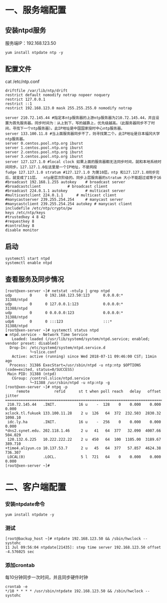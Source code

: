 ﻿# 一、服务端配置## 安装ntpd服务服务端IP：192.168.123.50```yum install ntpdate ntp -y```## 配置文件cat /etc/ntp.conf ```driftfile /var/lib/ntp/driftrestrict default nomodify notrap nopeer noqueryrestrict 127.0.0.1 restrict ::1restrict 192.168.123.0 mask 255.255.255.0 nomodify notrapserver 210.72.145.44 #指定本ntp服务器的上游ntp服务器为210.72.145.44，并且设置为首先服务器。同步时间为：从上到下，写的越靠上，优先级越高。（此服务器同步不了时间，寻找下一个ntp服务器）。此IP地址是中国国家授时中心ntp服务器。server 133.100.11.8 #当上面服务器同步不了，则寻找第二个。此IP地址是日本福冈大学ntp服务器。server 0.centos.pool.ntp.org iburstserver 1.centos.pool.ntp.org iburstserver 2.centos.pool.ntp.org iburstserver 3.centos.pool.ntp.org iburstserver 127.127.1.0 #local clock 如果上面的服务器都无法同步时间，就和本地系统时间同步。127.127.1.0在这里是一个IP地址，不是网段fudge 127.127.1.0 stratum #127.127.1.0 为第10层。ntp 和127.127.1.0同步完后，就变成了11层。  ntp是层次阶级的。同步上层服务器的stratum 大小不能超过或等于16#broadcast 192.168.1.255 autokey	# broadcast server#broadcastclient			# broadcast client#broadcast 224.0.1.1 autokey		# multicast server#multicastclient 224.0.1.1		# multicast client#manycastserver 239.255.254.254		# manycast server#manycastclient 239.255.254.254 autokey # manycast clientincludefile /etc/ntp/crypto/pwkeys /etc/ntp/keys#trustedkey 4 8 42#requestkey 8#controlkey 8disable monitor```## 启动```systemctl start ntpdsystemctl enable ntpd```## 查看服务及同步情况```[root@xen-server ~]# netstat -ntulp | grep ntpdudp        0      0 192.168.123.50:123      0.0.0.0:*                           31388/ntpd          udp        0      0 127.0.0.1:123           0.0.0.0:*                           31388/ntpd          udp        0      0 0.0.0.0:123             0.0.0.0:*                           31388/ntpd          udp6       0      0 :::123                  :::*                                31388/ntpd          [root@xen-server ~]# systemctl status ntpd● ntpd.service - Network Time Service   Loaded: loaded (/usr/lib/systemd/system/ntpd.service; enabled; vendor preset: disabled)  Drop-In: /etc/systemd/system/ntpd.service.d           └─slice.conf   Active: active (running) since Wed 2018-07-11 09:46:00 CST; 11min ago  Process: 31386 ExecStart=/usr/sbin/ntpd -u ntp:ntp $OPTIONS (code=exited, status=0/SUCCESS) Main PID: 31388 (ntpd)   CGroup: /control.slice/ntpd.service           └─31388 /usr/sbin/ntpd -u ntp:ntp -g[root@xen-server ~]# ntpq -p     remote           refid      st t when poll reach   delay   offset  jitter============================================================================== 210.72.145.44   .INIT.          16 u    -  128    0    0.000    0.000   0.000xclock.tl.fukuok 133.100.11.28    2 u  126   64  372  232.503  2830.32 1098.10 idc.ly.ha       .INIT.          16 u    -  256    0    0.000    0.000   0.000*dns2.synet.edu. 202.118.1.46     2 u   41   64  377   32.090  4007.66 504.029 120.132.6.225   10.222.222.22    2 u  450   64  100  1105.00  3189.67 389.710+time4.aliyun.co 10.137.53.7      2 u   45   64  377   57.857  4624.38 736.307 LOCAL(0)        .LOCL.           5 l  721   64    0    0.000    0.000   0.000[root@xen-server ~]#```# 二、客户端配置### 安装ntpdate命令```yum install ntpdate -y```### 测试```[root@backup_host ~]# ntpdate 192.168.123.50 && /sbin/hwclock --systohc 11 Jul 09:56:04 ntpdate[21435]: step time server 192.168.123.50 offset -4.576025 sec```### 添加crontab每10分钟同步一次时间，并且同步硬件时钟```crontab -e*/10 * * * * /usr/sbin/ntpdate 192.168.123.50 && /sbin/hwclock --systohc```